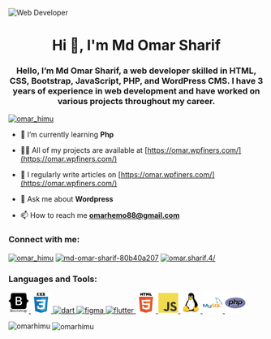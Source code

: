 ![Web Developer](https://www.linkedin.com/in/md-omar-sharif/overlay/background-image/)
<h1 align="center">Hi 👋, I'm Md Omar Sharif</h1>
<h3 align="center">Hello, I’m Md Omar Sharif, a web developer skilled in HTML, CSS, Bootstrap, JavaScript, PHP, and WordPress CMS. I have 3 years of experience in web development and have worked on various projects throughout my career.</h3>

<p align="left"> <a href="https://twitter.com/omar_himu" target="blank"><img src="https://img.shields.io/twitter/follow/omar_himu?logo=twitter&style=for-the-badge" alt="omar_himu" /></a> </p>

- 🌱 I’m currently learning **Php**

- 👨‍💻 All of my projects are available at [https://omar.wpfiners.com/](https://omar.wpfiners.com/)

- 📝 I regularly write articles on [https://omar.wpfiners.com/](https://omar.wpfiners.com/)

- 💬 Ask me about **Wordpress**

- 📫 How to reach me **omarhemo88@gmail.com**

<h3 align="left">Connect with me:</h3>
<p align="left">
<a href="https://twitter.com/omar_himu" target="blank"><img align="center" src="https://raw.githubusercontent.com/rahuldkjain/github-profile-readme-generator/master/src/images/icons/Social/twitter.svg" alt="omar_himu" height="30" width="40" /></a>
<a href="https://linkedin.com/in/md-omar-sharif-80b40a207" target="blank"><img align="center" src="https://raw.githubusercontent.com/rahuldkjain/github-profile-readme-generator/master/src/images/icons/Social/linked-in-alt.svg" alt="md-omar-sharif-80b40a207" height="30" width="40" /></a>
<a href="https://fb.com/omar.sharif.4/" target="blank"><img align="center" src="https://raw.githubusercontent.com/rahuldkjain/github-profile-readme-generator/master/src/images/icons/Social/facebook.svg" alt="omar.sharif.4/" height="30" width="40" /></a>
</p>

<h3 align="left">Languages and Tools:</h3>
<p align="left"> <a href="https://getbootstrap.com" target="_blank" rel="noreferrer"> <img src="https://raw.githubusercontent.com/devicons/devicon/master/icons/bootstrap/bootstrap-plain-wordmark.svg" alt="bootstrap" width="40" height="40"/> </a> <a href="https://www.w3schools.com/css/" target="_blank" rel="noreferrer"> <img src="https://raw.githubusercontent.com/devicons/devicon/master/icons/css3/css3-original-wordmark.svg" alt="css3" width="40" height="40"/> </a> <a href="https://dart.dev" target="_blank" rel="noreferrer"> <img src="https://www.vectorlogo.zone/logos/dartlang/dartlang-icon.svg" alt="dart" width="40" height="40"/> </a> <a href="https://www.figma.com/" target="_blank" rel="noreferrer"> <img src="https://www.vectorlogo.zone/logos/figma/figma-icon.svg" alt="figma" width="40" height="40"/> </a> <a href="https://flutter.dev" target="_blank" rel="noreferrer"> <img src="https://www.vectorlogo.zone/logos/flutterio/flutterio-icon.svg" alt="flutter" width="40" height="40"/> </a> <a href="https://www.w3.org/html/" target="_blank" rel="noreferrer"> <img src="https://raw.githubusercontent.com/devicons/devicon/master/icons/html5/html5-original-wordmark.svg" alt="html5" width="40" height="40"/> </a> <a href="https://developer.mozilla.org/en-US/docs/Web/JavaScript" target="_blank" rel="noreferrer"> <img src="https://raw.githubusercontent.com/devicons/devicon/master/icons/javascript/javascript-original.svg" alt="javascript" width="40" height="40"/> </a> <a href="https://www.linux.org/" target="_blank" rel="noreferrer"> <img src="https://raw.githubusercontent.com/devicons/devicon/master/icons/linux/linux-original.svg" alt="linux" width="40" height="40"/> </a> <a href="https://www.mysql.com/" target="_blank" rel="noreferrer"> <img src="https://raw.githubusercontent.com/devicons/devicon/master/icons/mysql/mysql-original-wordmark.svg" alt="mysql" width="40" height="40"/> </a> <a href="https://www.php.net" target="_blank" rel="noreferrer"> <img src="https://raw.githubusercontent.com/devicons/devicon/master/icons/php/php-original.svg" alt="php" width="40" height="40"/> </a> </p>

<p><img align="left" src="https://github-readme-stats.vercel.app/api/top-langs?username=omarhimu&show_icons=true&locale=en&layout=compact" alt="omarhimu" /></p>

<p>&nbsp;<img align="center" src="https://github-readme-stats.vercel.app/api?username=omarhimu&show_icons=true&locale=en" alt="omarhimu" /></p>


